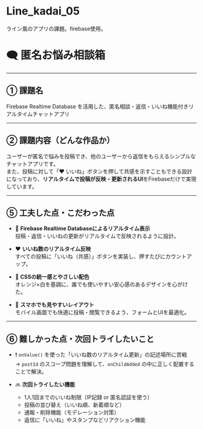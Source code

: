 # Line_kadai_05
ライン風のアプリの課題。firebase使用。
# 🗨️ 匿名お悩み相談箱

---

## ① 課題名  
Firebase Realtime Database を活用した、匿名相談・返信・いいね機能付きリアルタイムチャットアプリ

---

## ② 課題内容（どんな作品か）  
ユーザーが匿名で悩みを投稿でき、他のユーザーから返信をもらえるシンプルなチャットアプリです。  
また、投稿に対して「❤️ いいね」ボタンを押して共感を示すこともできる設計になっており、**リアルタイムで投稿が反映・更新されるUI**をFirebaseだけで実現しています。

---

## ⑤ 工夫した点・こだわった点  

- 🔁 **Firebase Realtime Databaseによるリアルタイム表示**  
  投稿・返信・いいねの更新がリアルタイムで反映されるように設計。
  
- ❤️ **いいね数のリアルタイム反映**  
  すべての投稿に「いいね（共感）」ボタンを実装し、押すたびにカウントアップ。
  
- 🎨 **CSSの統一感とやさしい配色**  
  オレンジ×白を基調に、誰でも使いやすい安心感のあるデザインを心がけた。
  
- 📱 **スマホでも見やすいレイアウト**  
  モバイル画面でも快適に投稿・閲覧できるよう、フォームとUIを最適化。

---

## ⑥ 難しかった点・次回トライしたいこと  

- ❗ `onValue()` を使った「いいね数のリアルタイム更新」の記述場所に苦戦  
  → `postId` のスコープ問題を理解して、`onChildAdded` の中に正しく配置することで解決。

- 🔜 **次回トライしたい機能**  
  - 1人1回までのいいね制限（IP記録 or 匿名認証を使う）
  - 投稿の並び替え（いいね順、新着順など）
  - 通報・削除機能（モデレーション対策）
  - 返信に「いいね」やスタンプなどリアクション機能

